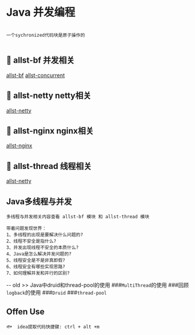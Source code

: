 # Java 并发编程
```

一个sychronized代码块是原子操作的


```

## 🍎 allst-bf 并发相关
[allst-bf](allst-bf/README.md)
[allst-concurrent](allst-bf/README-CONCURRENT.md)



## 🍎 allst-netty netty相关
[allst-netty](allst-netty/README.md)



## 🍎 allst-nginx nginx相关
[allst-nginx](allst-nginx/README-NGINX.md)



## 🍎 allst-thread 线程相关
[allst-netty](allst-thread/README.md)


## Java多线程与并发
```text
多线程与并发相关内容查看 allst-bf 模块 和 allst-thread 模块

带着问题发现世界：
1、多线程的出现是要解决什么问题的?
2、线程不安全是指什么? 
3、并发出现线程不安全的本质什么? 
4、Java是怎么解决并发问题的? 
5、线程安全是不是非真即假? 
6、线程安全有哪些实现思路?
7、如何理解并发和并行的区别?
```












-- old
    >> Java中druid和thread-pool的使用
    ###`MultiThread`的使用
    ###回顾`logback`的使用
    ###`Druid`
    ###`thread-pool`
    
## Offen Use
```text
🐟  idea提取代码快捷键: ctrl + alt +m
```
